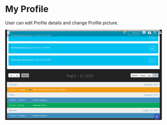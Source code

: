 # My Profile

User can edit Profile details and change Profile picture.

![](../.gitbook/assets/image%20%28140%29.png)

